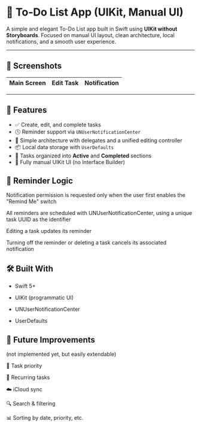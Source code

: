 # 📝 To-Do List App (UIKit, Manual UI)

A simple and elegant To-Do List app built in Swift using **UIKit without Storyboards**. Focused on manual UI layout, clean architecture, local notifications, and a smooth user experience.

---

## 📸 Screenshots

| Main Screen | Edit Task | Notification |
|-------------|------------|--------------|


---

## 🔧 Features

- ✅ Create, edit, and complete tasks  
- 🕓 Reminder support via `UNUserNotificationCenter`  
- 🧠 Simple architecture with delegates and a unified editing controller  
- 📦 Local data storage with `UserDefaults`  
- 📂 Tasks organized into **Active** and **Completed** sections  
- 🧱 Fully manual UIKit UI (no Interface Builder)

## 🧠 Reminder Logic
Notification permission is requested only when the user first enables the "Remind Me" switch

All reminders are scheduled with UNUserNotificationCenter, using a unique task UUID as the identifier

Editing a task updates its reminder

Turning off the reminder or deleting a task cancels its associated notification

## 🛠️ Built With
- Swift 5+

- UIKit (programmatic UI)

- UNUserNotificationCenter

- UserDefaults

## 🚀 Future Improvements
(not implemented yet, but easily extendable)

📌 Task priority

🔁 Recurring tasks

☁️ iCloud sync

🔍 Search & filtering

📊 Sorting by date, priority, etc.
